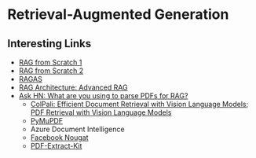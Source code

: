 # Retrieval-Augmented Generation

## Interesting Links

- [RAG from Scratch 1](https://github.com/langchain-ai/rag-from-scratch)
- [RAG from Scratch 2](https://towardsdatascience.com/local-rag-from-scratch-3afc6d3dea08)
- [RAGAS](https://medium.aiplanet.com/evaluate-rag-pipeline-using-ragas-fbdd8dd466c1)
- [RAG Architecture: Advanced RAG](https://medium.com/towards-artificial-intelligence/rag-architecture-advanced-rag-3fea83e0d189)
- [Ask HN: What are you using to parse PDFs for RAG?](https://news.ycombinator.com/item?id=41072632)
  - [ColPali: Efficient Document Retrieval with Vision Language Models](https://arxiv.org/abs/2407.01449); [PDF Retrieval with Vision Language Models](https://blog.vespa.ai/retrieval-with-vision-language-models-colpali/)
  - [PyMuPDF](https://medium.com/@pymupdf/rag-llm-and-pdf-conversion-to-markdown-text-with-pymupdf-03af00259b5d)
  - Azure Document Intelligence
  - [Facebook Nougat](https://facebookresearch.github.io/nougat/)
  - [PDF-Extract-Kit](https://github.com/opendatalab/PDF-Extract-Kit)
